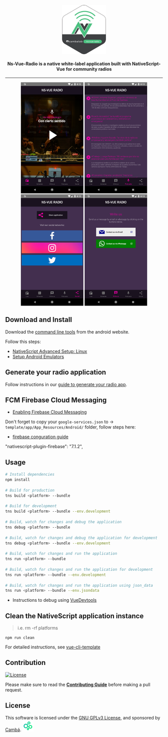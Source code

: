 <p align="center">
  <a target="_blank" rel="noopener noreferrer">
    <img width="140" src="public/logo.png" alt="Vue-Admin logo" />
  </a>
</p>

<h4 align="center">Ns-Vue-Radio is a native white-label application built with NativeScript-Vue for community radios</h4>

---

<div align="center">
  <img style="" src="/design/screen_live.png" width="200"> <img style="" src="/design/screen_podcasts.png" width="200"> <img style="" src="/design/screen_social.png" width="200"> <img style="" src="/design/screen_write_us.png" width="200">
</div>

## Download and Install

Download the [command line tools](https://developer.android.com/studio/#downloads) from the android website.

Follow this steps:
- [NativeScript Advanced Setup: Linux](https://docs.nativescript.org/start/ns-setup-linux)
- [Setup Android Emulators](https://docs.nativescript.org/tooling/android-virtual-devices)

## Generate your radio application

Follow instructions in our [guide to generate your radio app](./docs/Guide-to-generate-your-radio-app.md).

## FCM Firebase Cloud Messaging
- [Enabling Firebase Cloud Messaging](https://github.com/EddyVerbruggen/nativescript-plugin-firebase/blob/master/docs/MESSAGING.md)

Don't forget to copy your `google-services.json` to ->  `template/app/App_Resources/Android/` folder, follow steps here:
- [firebase conguration guide](./docs/Firebase-configuration-guide.md)

"nativescript-plugin-firebase": "7.1.2",

## Usage

``` bash
# Install dependencies
npm install

# Build for production
tns build <platform> --bundle

# Build for development
tns build <platform> --bundle --env.development

# Build, watch for changes and debug the application
tns debug <platform> --bundle

# Build, watch for changes and debug the application for development
tns debug <platform> --bundle --env.development

# Build, watch for changes and run the application
tns run <platform> --bundle

# Build, watch for changes and run the application for development
tns run <platform> --bundle --env.development

# Build, watch for changes and run the application using json_data
tns run <platform> --bundle --env.jsondata
```

 - Instructions to debug using [VueDevtools](https://nativescript-vue.org/en/docs/getting-started/vue-devtools/)

## Clean the NativeScript application instance

> i.e. rm -rf platforms
```
npm run clean
```

For detailed instructions, see [vue-cli-template](https://github.com/nativescript-vue/vue-cli-template)

## Contribution

<a href="https://github.com/Cambalab/ns-vue-radio/blob/master/.github/CODE_OF_CONDUCT.md"><img src="https://img.shields.io/badge/Contributor%20Covenant-v2.0%20adopted-ff69b4.svg" alt="License"></a>

Please make sure to read the [**Contributing Guide**](https://github.com/Cambalab/ns-vue-radio/blob/master/.github/CONTRIBUTING.md) before making a pull request.

## License

This software is licensed under the [GNU GPLv3 License](LICENSE), and sponsored by [Cambá](https://www.camba.coop).
<img style="" src="/design/logo-telegram.jpg" width="35">
